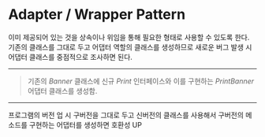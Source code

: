 # Adapter / Wrapper Pattern
이미 제공되어 있는 것을 상속이나 위임을 통해 필요한 형태로 사용할 수 있도록 한다.   
기존의 클래스를 그대로 두고 어댑터 역할의 클래스를 생성하므로 새로운 버그 발생 시 어댑터 클래스를 중점적으로 조사하면 된다.
***
> 기존의 *Banner* 클래스에 신규 *Print* 인터페이스와 이를 구현하는 *PrintBanner* 어댑터 클래스를 생성함.  
***
프로그램의 버전 업 시 구버전을 그대로 두고 신버전의 클래스를 사용해서 구버전의 메소드를 구현하는 어댑터를 생성하면 호환성 UP